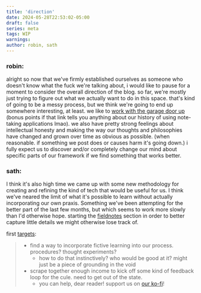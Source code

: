 ```yaml
---
title: 'direction'
date: 2024-05-28T22:53:02-05:00
draft: false
series: meta
tags: WIP
warnings:
author: robin, sath
---
```


### robin:
alright so now that we've firmly established ourselves as someone who doesn't know what the fuck we're talking about, i would like to pause for a moment to consider the overall direction of the blog. so far, we're mostly just trying to figure out what we actually want to do in this space. that's kind of going to be a messy process, but we think we're going to end up somewhere interesting, at least.
we like to [work with the garage door up](https://notes.andymatuschak.org/About_these_notes?stackedNotes=zCMhncA1iSE74MKKYQS5PBZ) (bonus points if that link tells you anything about our history of using note-taking applications lmao). we also have pretty strong feelings about intellectual honesty and making the way our thoughts and philosophies have changed and grown over time as obvious as possible. (when reasonable. if something we post does or causes harm it's going down.) i fully expect us to discover and/or completely change our mind about specific parts of our framework if we find something that works better.

### sath:
I think it's also high time we came up with some new methodology for creating and refining the kind of tech that would be useful for us. I think we've neared the limit of what it's possible to learn without actually incorporating our own praxis. Something we've been attempting for the better part of the last few months, but which seems to work more slowly than I'd otherwise hope. starting the [fieldnotes](/fieldnotes) section in order to better capture little details we might otherwise lose track of.

first [targets](/about/now): 

> - find a way to incorporate fictive learning into our process. procedures? thought experiments?
>    - how to do that instinctively? who would be good at it? might just be a piece of grounding in the void
> - scrape together enough income to kick off some kind of feedback loop for the cule. need to get out of the state.
>    - you can help, dear reader! support us on [our ko-fi](https://ko-fi.com/darkfireside)!
